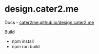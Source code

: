 # design.cater2.me

  Docs - <a href="https://cater2me.github.io/design.cater2.me/" target="_blank">cater2me.github.io/design.cater2.me</a>
  
  Build
*    npm install
*    npm run build
  
